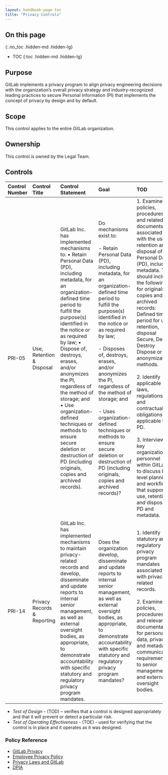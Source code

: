 ```yaml
---
layout: handbook-page-toc
title: "Privacy Controls"
---
```


## On this page
{:.no_toc .hidden-md .hidden-lg}

- TOC
{:toc .hidden-md .hidden-lg}

## Purpose
GitLab implements a privacy program to align privacy engineering decisions with the organization’s overall privacy strategy and industry-recognized leading practices to secure Personal Information (PI) that implements the concept of privacy by design and by default.

## Scope
This control applies to the entire GitLab organization.

## Ownership
This control is owned by the Legal Team.

## Controls

| Control Number | Control Title | Control Statement | Goal | TOD | TOE | 
|:---------|:-------------|:------|:-----|:-----|:-----|
| PRI-05 | Use, Retention & Disposal | GitLab Inc. has implemented mechanisms to: ▪ Retain Personal Data (PD), including metadata, for an organization-defined time period to fulfill the purpose(s) identified in the notice or as required by law; ▪ Dispose of, destroys, erases, and/or anonymizes the PI, regardless of the method of storage; and ▪ Use organization-defined techniques or methods to ensure secure deletion or destruction of PD (including originals, copies and archived records). | Do mechanisms exist to: <br> <br> - Retain Personal Data (PD), including metadata, for an organization-defined time period to fulfill the purpose(s) identified in the notice or as required by law; <br> <br> - Disposes of, destroys, erases, and/or anonymizes the PI, regardless of the method of storage; and <br> <br> - Uses organization-defined techniques or methods to ensure secure deletion or destruction of PD (including originals, copies and archived records)? | 1. Examine the policies, procedures and related documents associated with the use, retention and disposal of Personal Data (PD), including metadata. This should include the following for originals, copies and archived records: Defined time period for use, retention, disposal Secure, Delete Destroy Dispose or anonymization methods. <br> <br> 2. Identify applicable laws, regulations and contractual obligations applicable to PD. <br> <br> 3. Interview key organizational personnel within GitLab to discuss high level planning and workflows that support use, retention and disposal of PD and metadata. | 1. Examine the PD for evidence that applicable laws, regulations and contractual obligations were considered during the annual review and approval of the PD policy. <br> <br> 2. Examine the PD policy for evidence that the PD policy contains processes, procedures and requirements to address Personal Data (PD) use, retention and disposal as outlined in the ToD. <br> <br> 3. Pull a population of all PD storage methods for evidence manual or automated configurations support the use, retention and disposal methods outlined in the ToD. | 
| PRI-14 | Privacy Records & Reporting | GitLab Inc. has implemented mechanisms to maintain privacy-related records and develop, disseminate and update reports to internal senior management, as well as external oversight bodies, as appropriate, to demonstrate accountability with specific statutory and regulatory privacy program mandates. | Does the organization develop, disseminate and update reports to internal senior management, as well as external oversight bodies, as appropriate, to demonstrate accountability with specific statutory and regulatory privacy program mandates? | 1. Identify statutory and regulatory privacy program mandates associated with privacy-related records. <br> <br> 2. Examine policies, procedures and relevant documentation for personal data, privacy and metadata communication requirements to senior management and external oversight bodies. | 1. Examine policies, procedures and related documentation for records and reports to senior management and/or external regulators for evidence that personal, private and applicable metadata records are stored and maintained according to regulatory and statutory mandates. | 

* *Test of Design* - (TOD) – verifies that a control is designed appropriately and that it will prevent or detect a particular risk.
* *Test of Operating Effectiveness* - (TOE) - used for verifying that the control is in place and it operates as it was designed.

### Policy Reference

* [GitLab Privacy](https://about.gitlab.com/handbook/legal/privacy/)
* [Employee Privacy Policy](https://about.gitlab.com/handbook/legal/privacy/employee-privacy-policy/)
* [Privacy Laws and GitLab](https://about.gitlab.com/handbook/legal/privacy/privacy-laws.html)
* [DPIA](https://about.gitlab.com/handbook/legal/privacy/dpia-policy/)
